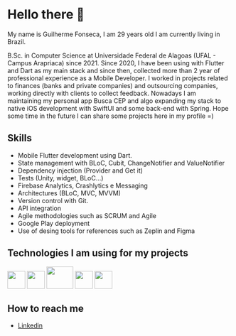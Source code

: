 # Hello there 👋

My name is Guilherme Fonseca, I am 29 years old I am currently living in Brazil.

B.Sc. in Computer Science at Universidade Federal de Alagoas (UFAL - Campus Arapriaca) since 2021. Since 2020, I have been using with Flutter and Dart as my main stack and since then, collected more than 2 year of professional experience as a Mobile Developer. I worked in projects related to finances (banks and private companies) and outsourcing companies, working directly with clients to collect feedback. Nowadays I am maintaining my personal app Busca CEP and algo expanding my stack to native iOS development with SwiftUI and some back-end with Spring. Hope some time in the future I can share some projects here in my profile =)

## Skills
- Mobile Flutter development using Dart.
- State management with BLoC, Cubit, ChangeNotifier and ValueNotifier
- Dependency injection (Provider and Get it)
- Tests (Unity, widget, BLoC...)
- Firebase Analytics, Crashlytics e Messaging
- Architectures (BLoC, MVC, MVVM)
- Version control with Git.
- API integration
- Agile methodologies such as SCRUM and Agile
- Google Play deployment
- Use of desing tools for references such as Zeplin and Figma

## Technologies I am using for my projects
<img src="https://cdn.jsdelivr.net/gh/devicons/devicon/icons/git/git-original.svg" width="40" height="40"/> <img src="https://cdn.jsdelivr.net/gh/devicons/devicon/icons/github/github-original.svg" width="40" height="40"/>
 <img src="https://cdn.jsdelivr.net/gh/devicons/devicon/icons/dart/dart-original.svg" width="60" height="50"/> <img src="https://cdn.jsdelivr.net/gh/devicons/devicon/icons/flutter/flutter-original.svg" width="40" height="40"/> <img src="https://cdn.jsdelivr.net/gh/devicons/devicon/icons/swift/swift-original.svg" width="40" height="40"/>

## How to reach me
- <a href="https://www.linkedin.com/in/devfonsecguilherme/">Linkedin</a>
